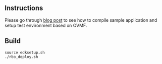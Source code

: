 Instructions
------------

Please go through [blog
post](http://blog.3mdeb.com/2015/11/21/uefi-application-development-in-ovmf/)
to see how to compile sample application and setup test environment based on
OVMF.

## Build

```
source edksetup.sh
./rbo_deploy.sh
```
